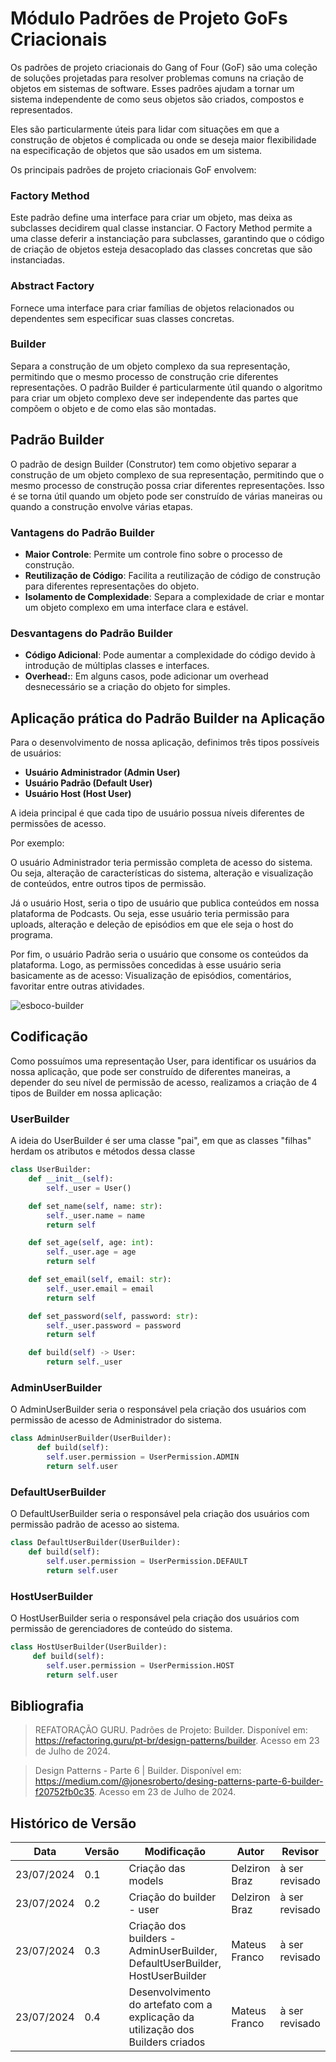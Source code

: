 # Módulo Padrões de Projeto GoFs Criacionais

Os padrões de projeto criacionais do Gang of Four (GoF) são uma coleção de soluções projetadas para resolver problemas comuns na criação de objetos em sistemas de software. Esses padrões ajudam a tornar um sistema independente de como seus objetos são criados, compostos e representados.

Eles são particularmente úteis para lidar com situações em que a construção de objetos é complicada ou onde se deseja maior flexibilidade na especificação de objetos que são usados em um sistema.

Os principais padrões de projeto criacionais GoF envolvem:

### Factory Method

Este padrão define uma interface para criar um objeto, mas deixa as subclasses decidirem qual classe instanciar. O Factory Method permite a uma classe deferir a instanciação para subclasses, garantindo que o código de criação de objetos esteja desacoplado das classes concretas que são instanciadas.

### Abstract Factory

Fornece uma interface para criar famílias de objetos relacionados ou dependentes sem especificar suas classes concretas.

### Builder

Separa a construção de um objeto complexo da sua representação, permitindo que o mesmo processo de construção crie diferentes representações. O padrão Builder é particularmente útil quando o algoritmo para criar um objeto complexo deve ser independente das partes que compõem o objeto e de como elas são montadas.

## Padrão Builder

O padrão de design Builder (Construtor) tem como objetivo separar a construção de um objeto complexo de sua representação, permitindo que o mesmo processo de construção possa criar diferentes representações. Isso é se torna útil quando um objeto pode ser construído de várias maneiras ou quando a construção envolve várias etapas.

### Vantagens do Padrão Builder

- **Maior Controle**: Permite um controle fino sobre o processo de construção.
- **Reutilização de Código**: Facilita a reutilização de código de construção para diferentes representações do objeto.
- **Isolamento de Complexidade**: Separa a complexidade de criar e montar um objeto complexo em uma interface clara e estável.

### Desvantagens do Padrão Builder

- **Código Adicional**: Pode aumentar a complexidade do código devido à introdução de múltiplas classes e interfaces.
- **Overhead:**: Em alguns casos, pode adicionar um overhead desnecessário se a criação do objeto for simples.

## Aplicação prática do Padrão Builder na Aplicação

Para o desenvolvimento de nossa aplicação, definimos três tipos possíveis de usuários:

- **Usuário Administrador (Admin User)**
- **Usuário Padrão (Default User)**
- **Usuário Host (Host User)**

A ideia principal é que cada tipo de usuário possua níveis diferentes de permissões de acesso.

Por exemplo:

O usuário Administrador teria permissão completa de acesso do sistema. Ou seja, alteração de características do sistema, alteração e visualização de conteúdos, entre outros tipos de permissão.

Já o usuário Host, seria o tipo de usuário que publica conteúdos em nossa plataforma de Podcasts. Ou seja, esse usuário teria permissão para uploads, alteração e deleção de episódios em que ele seja o host do programa.

Por fim, o usuário Padrão seria o usuário que consome os conteúdos da plataforma. Logo, as permissões concedidas à esse usuário seria basicamente as de acesso: Visualização de episódios, comentários, favoritar entre outras atividades.

![esboco-builder](https://github.com/user-attachments/assets/ee068710-e30d-444d-a2df-6e545c043e78)

## Codificação

Como possuímos uma representação User, para identificar os usuários da nossa aplicação, que pode ser construído de diferentes maneiras, a depender do seu nível de permissão de acesso, realizamos a criação de 4 tipos de Builder em nossa aplicação:

### UserBuilder

A ideia do UserBuilder é ser uma classe "pai", em que as classes "filhas" herdam os atributos e métodos dessa classe

```py
class UserBuilder:
    def __init__(self):
        self._user = User()

    def set_name(self, name: str):
        self._user.name = name
        return self

    def set_age(self, age: int):
        self._user.age = age
        return self

    def set_email(self, email: str):
        self._user.email = email
        return self

    def set_password(self, password: str):
        self._user.password = password
        return self

    def build(self) -> User:
        return self._user
```

### AdminUserBuilder

O AdminUserBuilder seria o responsável pela criação dos usuários com permissão de acesso de Administrador do sistema.

```py
class AdminUserBuilder(UserBuilder):
      def build(self):
        self.user.permission = UserPermission.ADMIN
        return self.user
```

### DefaultUserBuilder

O DefaultUserBuilder seria o responsável pela criação dos usuários com permissão padrão de acesso ao sistema.

```py
class DefaultUserBuilder(UserBuilder):
    def build(self):
        self.user.permission = UserPermission.DEFAULT
        return self.user
```

### HostUserBuilder

O HostUserBuilder seria o responsável pela criação dos usuários com permissão de gerenciadores de conteúdo do sistema.

```py
class HostUserBuilder(UserBuilder):
     def build(self):
        self.user.permission = UserPermission.HOST
        return self.user
```

## Bibliografia

> REFATORAÇÃO GURU. Padrões de Projeto: Builder. Disponível em: https://refactoring.guru/pt-br/design-patterns/builder. Acesso em 23 de Julho de 2024.

> Design Patterns - Parte 6 | Builder. Disponível em: https://medium.com/@jonesroberto/desing-patterns-parte-6-builder-f20752fb0c35. Acesso em 23 de Julho de 2024.

## Histórico de Versão

| Data       | Versão | Modificação                                                                     | Autor         | Revisor        |
| ---------- | ------ | ------------------------------------------------------------------------------- | ------------- | -------------- |
| 23/07/2024 | 0.1    | Criação das models                                                              | Delziron Braz | à ser revisado |
| 23/07/2024 | 0.2    | Criação do builder - user                                                       | Delziron Braz | à ser revisado |
| 23/07/2024 | 0.3    | Criação dos builders - AdminUserBuilder, DefaultUserBuilder, HostUserBuilder    | Mateus Franco | à ser revisado |
| 23/07/2024 | 0.4    | Desenvolvimento do artefato com a explicação da utilização dos Builders criados | Mateus Franco | à ser revisado |
